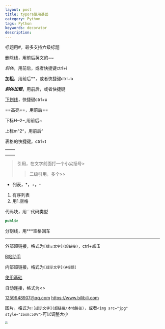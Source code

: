 ```yaml
---
layout: post
title: typora使用基础
category: Python
tags: Python
keywords: decorator 
description:
---
```



标题用#，最多支持六级标题

~~删除线~~，用前后英文的~~

*斜体*，用前后，或者快捷键ctrl+i

**加粗**，用前后**，或者快捷键ctrl+b

***斜体加粗***，用前后，或者快捷键

 <u>下划线</u>，快捷键ctrl+u

==高亮==，用前后==

下标H~2~,用前后~

上标m^2^，用前后^

表格的快捷键，ctrl+t

|      |      |
| ---- | ---- |
|      |      |
|      |      |
|      |      |

> 引用，在文字前面打一个小尖括号>
>
> > 二级引用，多个>>



* 列表，*，+，-

1. 有序列表
2. 用1.空格

代码块，用```代码类型

```java
public
```

分割线，用***空格回车

***

外部超链接，格式为`[提示文字](超链接)`，ctrl+点击

[B站助手](https://github.com/RayWangQvQ/BiliBiliTool.Docs)

内部超链接，格式为`[提示文字](#标题)`

[使用基础](#使用基础)

自动连接，格式为<>

<1259948907@qq.com> <https://www.bilibili.com>

图片，格式为`![提示文字](超链接/本地路径)`，或者`<img src="jpg" style="zoom:50%">`可以调整大小

<img src="C:\Users\xinyi\Desktop\5291f668d2cce31547db162fe915fa20_1.jpg" style="zoom:50%">





